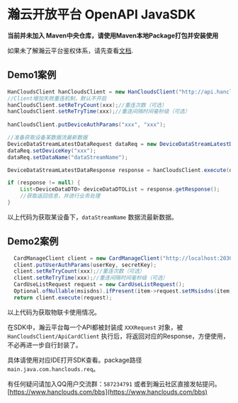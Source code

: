 # 瀚云开放平台 OpenAPI JavaSDK
 
 **当前并未加入 Maven中央仓库，请使用Maven本地Package打包并安装使用**
 
 如果未了解瀚云平台鉴权体系，请先查看[文档](https://www.hanclouds.com/doc/2-authentication/index).
 
## Demo1案例
 
```java
HanCloudsClient hanCloudsClient = new HanCloudsClient("http://api.hanclouds.com/api/v1");
//Client增加失败重连机制，默认不开启
hanCloudsClient.setReTryCount(xxx);//重连次数（可选）
hanCloudsClient.setReTryTime(xxx);//重连间隔时间毫秒级（可选）
        
hanCloudsClient.putDeviceAuthParams("xxx", "xxx");

//准备获取设备某数据流最新数据
DeviceDataStreamLatestDataRequest dataReq = new DeviceDataStreamLatestDataRequest();
dataReq.setDeviceKey("xxx");
dataReq.setDataName("dataStreamName");

DeviceDataStreamLatestDataResponse response = hanCloudsClient.execute(dataReq);

if (response != null) {
    List<DeviceDataDTO> deviceDataDTOList = response.getResponse();
    //获取返回信息，并进行业务处理   
}
```
以上代码为获取某设备下，`dataStreamName` 数据流最新数据。
## Demo2案例
```java
  CardManageClient client = new CardManageClient("http://localhost:20300");
  client.putUserAuthParams(userKey, secretKey);
  client.setReTryCount(xxx);//重连次数（可选）
  client.setReTryTime(xxx);//重连间隔时间毫秒级（可选）
  CardUseListRequest request = new CardUseListRequest();
  Optional.ofNullable(msisdns).ifPresent(item->request.setMsisdns(item));
  return client.execute(request);
```
以上代码为获取物联卡使用情况。

在SDK中，瀚云平台每一个API都被封装成 `XXXRequest` 对象，被 `HanCloudsClient/ApiCardClient` 执行后，将返回对应的Response，方便使用，不必再进一步自行封装了。

具体请使用对应IDE打开SDK查看。package路径 `main.java.com.hanclouds.req`。

有任何疑问请加入QQ用户交流群：`587234791` 或者到瀚云社区直接发帖提问。[https://www.hanclouds.com/bbs](https://www.hanclouds.com/bbs)
